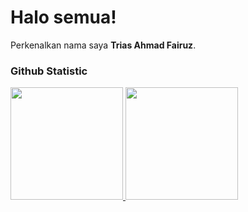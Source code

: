 # Halo semua! 
 
Perkenalkan nama saya **Trias Ahmad Fairuz**.<br>
 
 
### Github Statistic
<p align="left">
<a href="https://github.com/penuliscode">
  <img height="180em" src="https://github-readme-stats-eight-theta.vercel.app/api?username=triasaf&show_icons=true&theme=algolia&include_all_commits=true&count_private=true"/>
  <img height="180em" src="https://github-readme-stats-eight-theta.vercel.app/api/top-langs/?username=triasaf&layout=compact&layout=compact&theme=algolia"/>
</a>
</p>
